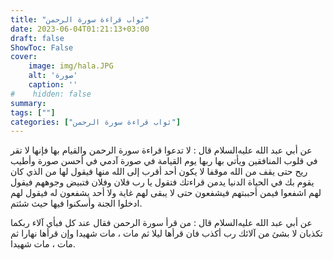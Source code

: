 ```yaml
---
title: "ثواب قراءة سورة الرحمن"
date: 2023-06-04T01:21:13+03:00
draft: false
ShowToc: False
cover:
    image: img/hala.JPG
    alt: 'صورة'
    caption: ''
#    hidden: false
summary: 
tags: [""]
categories: ["ثواب قراءة سورة الرحمن"]
---
```

عن أبي عبد الله عليه‌السلام
قال : لا تدعوا قراءة سورة الرحمن والقيام بها فإنها لا تقر في قلوب المنافقين
ويأتي بها ربها يوم القيامة في صورة آدمي في أحسن صورة وأطيب ريح
حتى يقف من الله موقفا لا يكون أحد أقرب إلى الله منها فيقول لها من
الذي كان يقوم بك في الحياة الدنيا يدمن قراءتك فتقول يا رب فلان وفلان
فتبيض وجوههم فيقول لهم اشفعوا فيمن أحببتهم فيشفعون حتى لا يبقى لهم
غاية ولا أحد يشفعون له فيقول لهم ادخلوا الجنة وأسكنوا فيها حيث شئتم.

عن أبي عبد الله عليه‌السلام
قال : من قرأ سورة الرحمن فقال عند كل فبأي آلاء ربكما تكذبان
لا بشئ من آلائك رب أكذب فان قرأها ليلا ثم مات ، مات شهيدا 
وإن قرأها نهارا ثم مات ، مات شهيدا.


